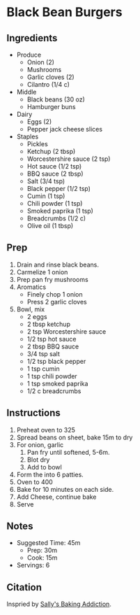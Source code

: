 # Black Bean Burgers

## Ingredients

- Produce
    - Onion (2)
    - Mushrooms
    - Garlic cloves (2)
    - Cilantro (1/4 c)
- Middle
    - Black beans (30 oz)
    - Hamburger buns
- Dairy
    - Eggs (2)
    - Pepper jack cheese slices
- Staples
    - Pickles
    - Ketchup (2 tbsp)
    - Worcestershire sauce (2 tsp)
    - Hot sauce (1/2 tsp)
    - BBQ sauce (2 tbsp)
    - Salt (3/4 tsp)
    - Black pepper (1/2 tsp)
    - Cumin (1 tsp)
    - Chili powder (1 tsp)
    - Smoked paprika (1 tsp)
    - Breadcrumbs (1/2 c)
    - Olive oil (1 tbsp)

## Prep

1. Drain and rinse black beans.
1. Carmelize 1 onion
1. Prep pan fry mushrooms
1. Aromatics
    - Finely chop 1 onion
    - Press 2 garlic cloves
1. Bowl, mix
    - 2 eggs
    - 2 tbsp ketchup
    - 2 tsp Worcestershire sauce
    - 1/2 tsp hot sauce
    - 2 tbsp BBQ sauce
    - 3/4 tsp salt
    - 1/2 tsp black pepper
    - 1 tsp cumin
    - 1 tsp chili powder
    - 1 tsp smoked paprika
    - 1/2 c breadcrumbs

## Instructions

1. Preheat oven to 325
1. Spread beans on sheet, bake 15m to dry
1. For onion, garlic 
    1. Pan fry until softened, 5-6m. 
    1. Blot dry
    1. Add to bowl
1. Form the into 6 patties.
1. Oven to 400
1. Bake for 10 minutes on each side.
1. Add Cheese, continue bake
1. Serve 

## Notes

- Suggested Time: 45m
    - Prep: 30m
    - Cook: 15m
- Servings: 6

## Citation

Inspried by [Sally's Baking Addiction](https://sallysbakingaddiction.com/best-black-bean-burgers/).




